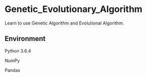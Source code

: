 # Genetic_Evolutionary_Algorithm
Learn to use Genetic Algorithm and Evolutional Algorithm.

## Environment 
Python 3.6.4

NumPy

Pandas


